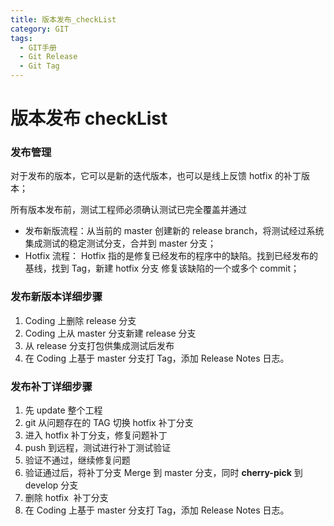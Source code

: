 ```yaml
---
title: 版本发布_checkList
category: GIT
tags:
  - GIT手册
  - Git Release
  - Git Tag
---
```


# 版本发布 checkList

### 发布管理

对于发布的版本，它可以是新的迭代版本，也可以是线上反馈 hotfix 的补丁版本；

所有版本发布前，测试工程师必须确认测试已完全覆盖并通过

- 发布新版流程：从当前的 master 创建新的 release branch，将测试经过系统集成测试的稳定测试分支，合并到 master 分支；
- Hotfix 流程： Hotfix 指的是修复已经发布的程序中的缺陷。找到已经发布的基线，找到 Tag，新建 hotfix 分支 修复该缺陷的一个或多个 commit；

### 发布新版本详细步骤

1.  Coding 上删除 release 分支
2.  Coding 上从 master 分支新建 release 分支
3.  从 release 分支打包供集成测试后发布
4.  在 Coding 上基于 master 分支打 Tag，添加 Release Notes 日志。

### 发布补丁详细步骤

1.  先 update 整个工程
2.  git 从问题存在的 TAG 切换 hotfix 补丁分支
3.  进入 hotfix 补丁分支，修复问题补丁
4.  push 到远程，测试进行补丁测试验证
5.  验证不通过，继续修复问题
6.  验证通过后，将补丁分支 Merge 到 master 分支，同时 **cherry-pick** 到 develop 分支
7.  删除 hotfix  补丁分支
8.  在 Coding 上基于 master 分支打 Tag，添加 Release Notes 日志。
